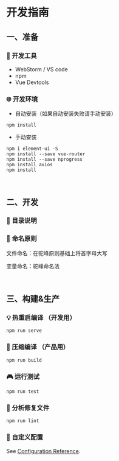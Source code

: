 # 开发指南

## 一、准备

### :hammer: 开发工具
- WebStorm / VS code
- npm
- Vue Devtools

### :globe_with_meridians: 开发环境

- 自动安装（如果自动安装失败请手动安装）
```
npm install
```

- 手动安装
```
npm i element-ui -S
npm install --save vue-router
npm install --save nprogress
npm install axios
npm install
```

<br>

## 二、开发

### :book:  目录说明



### :walking:  命名原则

文件命名：在驼峰原则基础上将首字母大写

变量命名：驼峰命名法



<br>

## 三、构建&生产

### :bulb: 热重启编译 （开发用）
```
npm run serve
```

### :flags: 压缩编译 （产品用）
```
npm run build
```

### :video_game: 运行测试
```
npm run test
```

### :wind_chime: 分析修复文件
```
npm run lint
```

### :paperclip: 自定义配置
See [Configuration Reference](https://cli.vuejs.org/config/).
